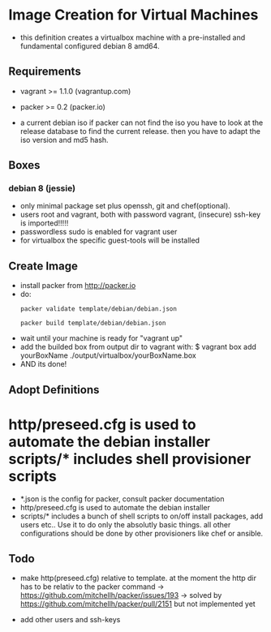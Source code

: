 # Image Creation for Virtual Machines

* this definition creates a virtualbox machine with a pre-installed and fundamental configured debian 8 amd64.

## Requirements

* vagrant >= 1.1.0  (vagrantup.com)
* packer >= 0.2 (packer.io)

* a current debian iso
  if packer can not find the iso you have to look at the release database to find the current release. then you have to adapt the iso version and md5 hash.

## Boxes

### debian 8 (jessie)

* only minimal package set plus openssh, git and chef(optional).
* users root and vagrant, both with password vagrant, (insecure) ssh-key is imported!!!!!
* passwordless sudo is enabled for vagrant user
* for virtualbox the specific guest-tools will be installed


## Create Image

* install packer from http://packer.io
* do:
    ```
    packer validate template/debian/debian.json
    ```
    ```
    packer build template/debian/debian.json
    ```
* wait until your machine is ready for "vagrant up"
* add the builded box from output dir to vagrant with:
    $ vagrant box add yourBoxName ./output/virtualbox/yourBoxName.box
* AND its done!


## Adopt Definitions



http/preseed.cfg is used to automate the debian installer
scripts/* includes shell provisioner scripts
=======
* *.json is the config for packer, consult packer documentation
* http/preseed.cfg is used to automate the debian installer
* scripts/* includes a bunch of shell scripts to on/off install packages, add users etc.. Use it to do only the absolutly basic things. all other configurations should be done by other provisioners like chef or ansible.

## Todo

* make http(preseed.cfg) relative to template. at the moment the http dir has to be relativ to the packer command
  -> https://github.com/mitchellh/packer/issues/193
  -> solved by https://github.com/mitchellh/packer/pull/2151 but not implemented yet

* add other users and ssh-keys
